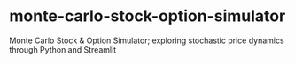 # monte-carlo-stock-option-simulator
Monte Carlo Stock &amp; Option Simulator; exploring stochastic price dynamics through Python and Streamlit
